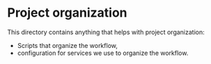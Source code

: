 # Project organization

This directory contains anything that helps with project organization:

* Scripts that organize the workflow,
* configuration for services we use to organize the workflow.
